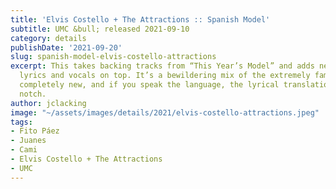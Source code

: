 ```yaml
---
title: 'Elvis Costello + The Attractions :: Spanish Model'
subtitle: UMC &bull; released 2021-09-10
category: details
publishDate: '2021-09-20'
slug: spanish-model-elvis-costello-attractions
excerpt: This takes backing tracks from “This Year’s Model” and adds new Spanish-language
  lyrics and vocals on top. It’s a bewildering mix of the extremely familiar and the
  completely new, and if you speak the language, the lyrical translations are top
  notch.
author: jclacking
image: "~/assets/images/details/2021/elvis-costello-attractions.jpeg"
tags:
- Fito Páez
- Juanes
- Cami
- Elvis Costello + The Attractions
- UMC
---
```


